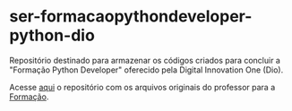 # ser-formacaopythondeveloper-python-dio
Repositório destinado para armazenar os códigos criados para concluir a "Formação Python Developer" oferecido pela Digital Innovation One (Dio).

Acesse [aqui](https://github.com/digitalinnovationone/trilha-python-dio) o repositório com os arquivos originais do professor para a [Formação](https://web.dio.me/track/formacao-python-developer).
